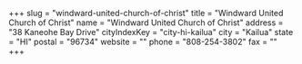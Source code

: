 +++
slug = "windward-united-church-of-christ"
title = "Windward United Church of Christ"
name = "Windward United Church of Christ"
address = "38 Kaneohe Bay Drive"
cityIndexKey = "city-hi-kailua"
city = "Kailua"
state = "HI"
postal = "96734"
website = ""
phone = "808-254-3802"
fax = ""
+++

